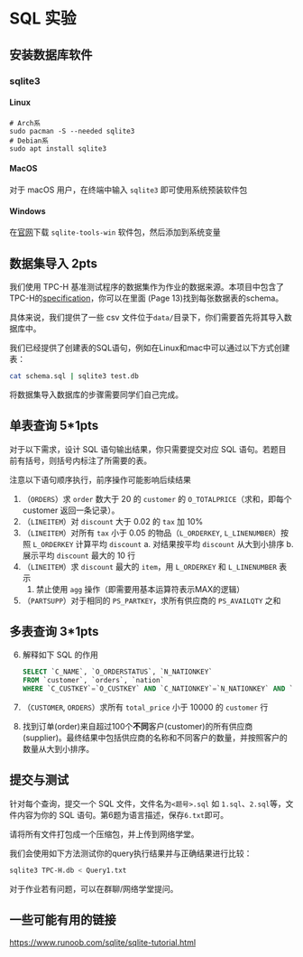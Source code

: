 # SQL 实验

## 安装数据库软件

<!-- 这里提供 sqlite3、MariaDB 和 MySQL 的安装指南。受限于助教的时间和设备，指南不太完整，如有补充欢迎提交PR。

你也可以选择安装 PostgreSQL 等数据库发行版，并在作业中注明使用的SQL方言。 -->

### sqlite3

#### Linux

```shell
# Arch系
sudo pacman -S --needed sqlite3
# Debian系
sudo apt install sqlite3
```

#### MacOS

对于 macOS 用户，在终端中输入 `sqlite3` 即可使用系统预装软件包

#### Windows

在[官网](https://www.sqlite.org/download.html)下载 `sqlite-tools-win` 软件包，然后添加到系统变量

<!-- ### MariaDB

MariaDB 是 MySQL 被 Oracle收购后，由 MySQL 核心开发者 fork 出来的数据库，与 MySQL高度兼容。Linux 发行版的源中，`mysql`通常其实是指向`mariadb`的。因此 Linux 上建议直接安装 MariaDB。

#### 安装

##### ArchLinux

```shell
sudo pacman -S --needed mariadb
sudo mariadb-install-db --user=mysql --basedir=/usr --datadir=/var/lib/mysql
sudo systemctl start mariadb
```

参考：<https://wiki.archlinux.org/title/MariaDB>

##### Debian

```shell
sudo apt install mariadb-server
sudo systemctl start mariadb 
```

##### MacOS

```shell
brew install mariadb
brew services start mariadb #auto-start MariaDB Server
```

#### 安全加固

```shell
sudo mariadb-secure-installation
```

#### 连入

安装完成之后只有 root 账户，虽然无密码，但是 MariaDB 监听的端口（3306）默认只接受本机的连接，而且拒绝本机上 root 以外的用户连接，所以安全风险其实不大，可以考虑直接用 root 账户完成本实验：

```shell
sudo mariadb
```

然后在里面创建一个数据库（比如`wing`）并使用：

```sql
CREATE DATABASE wing;
use wing;
```

### MySQL

#### 安装

Linux 建议安装 MariaDB。

##### MacOS

使用 brew 或在官网下载安装镜像

```bash
brew install mysql
brew services start mysql
```

##### Windows

推荐在 WSL2 下操作

```bash
sudo apt install mysql-server
sudo service mysql start
```

#### 设置密码

#### 连入

```bash
sudo mysql_secure_installation
sudo mysql -uroot -p
``` -->

## 数据集导入 2pts

我们使用 TPC-H 基准测试程序的数据集作为作业的数据来源。本项目中包含了TPC-H的[specification](tpc-h_v3.0.0.pdf)，你可以在里面 (Page 13)找到每张数据表的schema。

具体来说，我们提供了一些 csv 文件位于```data/```目录下，你们需要首先将其导入数据库中。

我们已经提供了创建表的SQL语句，例如在Linux和mac中可以通过以下方式创建表：

```bash
cat schema.sql | sqlite3 test.db
```

将数据集导入数据库的步骤需要同学们自己完成。

## 单表查询 5*1pts

对于以下需求，设计 SQL 语句输出结果，你只需要提交对应 SQL 语句。若题目前有括号，则括号内标注了所需要的表。

注意以下语句顺序执行，前序操作可能影响后续结果

1. （`ORDERS`）求 `order` 数大于 20 的 `customer` 的 `O_TOTALPRICE`（求和，即每个 customer 返回一条记录）。
2. （`LINEITEM`）对 `discount` 大于 0.02 的 `tax` 加 10%
3. （`LINEITEM`）对所有 `tax` 小于 0.05 的物品（`L_ORDERKEY`, `L_LINENUMBER`）按照 `L_ORDERKEY` 计算平均 `discount`
   a. 对结果按平均 `discount` 从大到小排序
   b. 展示平均 `discount` 最大的 10 行
4. （`LINEITEM`）求 `discount` 最大的 `item`，用 `L_ORDERKEY` 和 `L_LINENUMBER` 表示
   1. 禁止使用 `agg` 操作（即需要用基本运算符表示MAX的逻辑）
5. （`PARTSUPP`）对于相同的 `PS_PARTKEY`，求所有供应商的 `PS_AVAILQTY` 之和

## 多表查询 3*1pts

6. 解释如下 SQL 的作用

   ```sql
   SELECT `C_NAME`, `O_ORDERSTATUS`, `N_NATIONKEY` 
   FROM `customer`, `orders`, `nation` 
   WHERE `C_CUSTKEY`=`O_CUSTKEY` AND `C_NATIONKEY`=`N_NATIONKEY` AND `N_NAME`='CHINA'
   ```

7. （`CUSTOMER`, `ORDERS`）求所有 `total_price` 小于 10000 的 `customer` 行

8. 找到订单(order)来自超过100个**不同**客户(customer)的所有供应商(supplier)。最终结果中包括供应商的名称和不同客户的数量，并按照客户的数量从大到小排序。

## 提交与测试

针对每个查询，提交一个 SQL 文件，文件名为`<题号>.sql` 如 `1.sql`、`2.sql`等，文件内容为你的 SQL 语句。第6题为语言描述，保存`6.txt`即可。

请将所有文件打包成一个压缩包，并上传到网络学堂。

我们会使用如下方法测试你的query执行结果并与正确结果进行比较：

```bash
sqlite3 TPC-H.db < Query1.txt
```

对于作业若有问题，可以在群聊/网络学堂提问。

## 一些可能有用的链接

<https://www.runoob.com/sqlite/sqlite-tutorial.html>

<!-- <https://www.runoob.com/mysql/mysql-tutorial.html> -->
